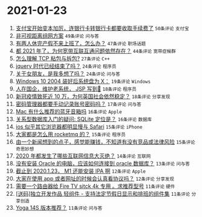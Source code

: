 # 2021-01-23

1. [支付宝开始变本加厉，连银行卡转银行卡都要收取手续费了](https://www.v2ex.com/t/747601) `50条评论` `支付宝`
1. [非可视距离组网方案](https://www.v2ex.com/t/747638) `49条评论` `问与答`
1. [有两人休完产假不来上班了，怎么办？](https://www.v2ex.com/t/747708) `47条评论` `职场话题`
1. [都 2021 年了，为何宽带互联互通问题依然存在？](https://www.v2ex.com/t/747608) `44条评论` `宽带症候群`
1. [怎么理解 TCP 粘包与拆包?](https://www.v2ex.com/t/747735) `27条评论` `C++`
1. [jquery 时代已经结束了吗？](https://www.v2ex.com/t/747726) `24条评论` `程序员`
1. [关于女朋友，是我多想了吗？](https://www.v2ex.com/t/747679) `24条评论` `问与答`
1. [Windows 10 2004 装好后系统盘为 X：](https://www.v2ex.com/t/747661) `19条评论` `Windows`
1. [人在国企，维护老系统， JSP 写到🤮](https://www.v2ex.com/t/747678) `18条评论` `程序员`
1. [新冠疫情致死近 10 万，为何英国社会依然稳定？](https://www.v2ex.com/t/747623) `18条评论` `分享发现`
1. [密码管理器都要手动记录账号密码吗？](https://www.v2ex.com/t/747727) `17条评论` `问与答`
1. [Mac 有什么推荐的蓝牙音箱吗](https://www.v2ex.com/t/747740) `16条评论` `Apple`
1. [关系型数据库入门的疑问: SQLite 定位是？](https://www.v2ex.com/t/747715) `16条评论` `数据库`
1. [ios 似乎其它浏览器都明显慢与 Safari](https://www.v2ex.com/t/747658) `15条评论` `iPhone`
1. [大家都是怎么用 rocketmq 的？](https://www.v2ex.com/t/747645) `15条评论` `程序员`
1. [由一个新闻想到的点子，感觉能赚钱，不知道有没有竞品或法律风险](https://www.v2ex.com/t/747592) `15条评论` `奇思妙想`
1. [2020 年都发生了哪些互联网信息大灭绝？](https://www.v2ex.com/t/747743) `14条评论` `互联网`
1. [没有安装 Oracle 的电脑，应该如何连接到 oracle 数据库？](https://www.v2ex.com/t/747712) `13条评论` `问与答`
1. [截止到 2020.1.23， M1 还能安装 IPA 啊](https://www.v2ex.com/t/747668) `12条评论` `Apple`
1. [大家在使用 app 或者网址的时候会认真看协议吗？](https://www.v2ex.com/t/747664) `12条评论` `分享发现`
1. [需要一个路由器给 Fire TV sitck 4k 专用 。求推荐型号](https://www.v2ex.com/t/747739) `11条评论` `硬件`
1. [[送码]独立开发作品 轻组件 - 支持法定节假日显示和排班的组件集](https://www.v2ex.com/t/747596) `11条评论` `分享创造`
1. [Yoga 14S 版本推荐？](https://www.v2ex.com/t/747587) `11条评论` `问与答`
